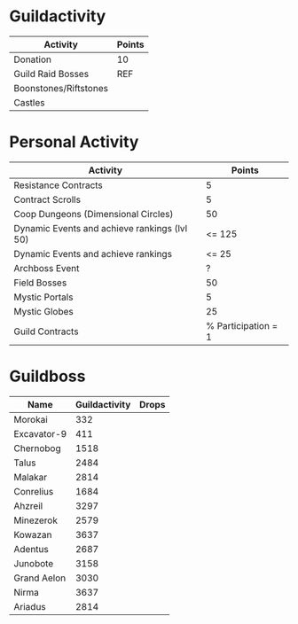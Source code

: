 # Guildactivity

| Activity | Points |
| --- | --- |
| Donation | 10 |
| Guild Raid Bosses | REF |
| Boonstones/Riftstones | |
| Castles | |

# Personal Activity


| Activity | Points |
| --- | --- |
| Resistance Contracts | 5 |
| Contract Scrolls| 5 |
| Coop Dungeons (Dimensional Circles) | 50 |
| Dynamic Events and achieve rankings (lvl 50) | <= 125 |
| Dynamic Events and achieve rankings | <= 25 |
| Archboss Event | ? |
| Field Bosses | 50 |
| Mystic Portals | 5 |
| Mystic Globes | 25 |
| Guild Contracts | % Participation = 1 |

# Guildboss

| Name | Guildactivity | Drops
| --- | --- | --- |
| Morokai | 332 |
| Excavator-9 | 411
| Chernobog | 1518
| Talus | 2484
| Malakar | 2814
| Conrelius | 1684
| Ahzreil | 3297
| Minezerok | 2579
| Kowazan | 3637
| Adentus | 2687
| Junobote | 3158
| Grand Aelon | 3030
| Nirma | 3637
| Ariadus | 2814